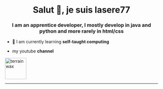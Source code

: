 <h1 align="center">Salut 👋, je suis lasere77</h1> 
<h3 align="center">I am an apprentice developer, I mostly develop in java and python and more rarely in html/css</h3>  
  
- 🌱 I am currently learning **self-taught computing**    

-  my youtube **channel**
 
<a href="https://www.youtube.com/channel/UC8V98QKWEdGA262EjE6LFVg/videos" target="blank"><img align="center" src="https://lasere77.github.io/firefox-shortcut/img/yt.png" alt="terrainwax" height="70" width="70" /></a> 


---  
